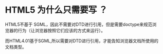 #  HTML5 为什么只需要写 <!DOCTYPE HTML>？
HTML5不基于 SGML，因此不需要对DTD进行引用，但是需要doctype来规范浏览器的行为（让浏览器按照它们应该的方式来运行）。

而HTML4.01基于SGML,所以需要对DTD进行引用，才能告知浏览器文档所使用的文档类型。